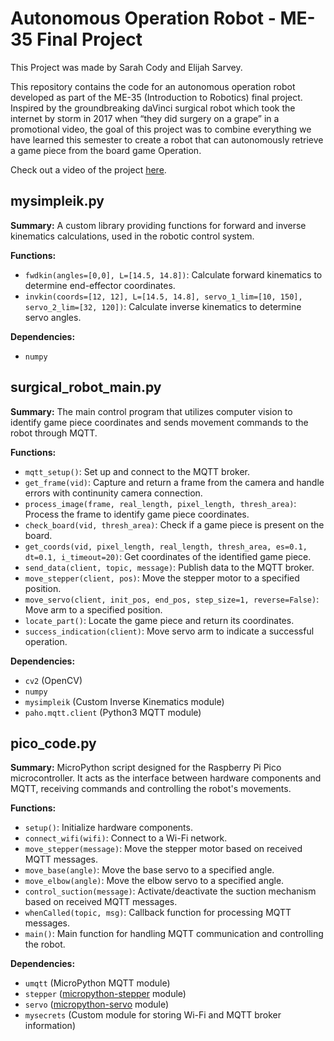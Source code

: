 # Autonomous Operation Robot - ME-35 Final Project
This Project was made by Sarah Cody and Elijah Sarvey.

This repository contains the code for an autonomous operation robot developed as part of the ME-35 (Introduction to Robotics) final project. Inspired by the groundbreaking daVinci surgical robot which took the internet by storm in 2017 when “they did surgery on a grape” in a promotional video, the goal of this project was to combine everything we have learned this semester to create a robot that can autonomously retrieve a game piece from the board game Operation.

Check out a video of the project [here](https://youtu.be/dTK5n1j3qqo).

## mysimpleik.py

**Summary:**
A custom library providing functions for forward and inverse kinematics calculations, used in the robotic control system.

**Functions:**
- `fwdkin(angles=[0,0], L=[14.5, 14.8])`: Calculate forward kinematics to determine end-effector coordinates.
- `invkin(coords=[12, 12], L=[14.5, 14.8], servo_1_lim=[10, 150], servo_2_lim=[32, 120])`: Calculate inverse kinematics to determine servo angles.

**Dependencies:**
- `numpy`

## surgical_robot_main.py

**Summary:**
The main control program that utilizes computer vision to identify game piece coordinates and sends movement commands to the robot through MQTT.

**Functions:**
- `mqtt_setup()`: Set up and connect to the MQTT broker.
- `get_frame(vid)`: Capture and return a frame from the camera and handle errors with continunity camera connection.
- `process_image(frame, real_length, pixel_length, thresh_area)`: Process the frame to identify game piece coordinates.
- `check_board(vid, thresh_area)`: Check if a game piece is present on the board.
- `get_coords(vid, pixel_length, real_length, thresh_area, es=0.1, dt=0.1, i_timeout=20)`: Get coordinates of the identified game piece.
- `send_data(client, topic, message)`: Publish data to the MQTT broker.
- `move_stepper(client, pos)`: Move the stepper motor to a specified position.
- `move_servo(client, init_pos, end_pos, step_size=1, reverse=False)`: Move arm to a specified position.
- `locate_part()`: Locate the game piece and return its coordinates.
- `success_indication(client)`: Move servo arm to indicate a successful operation.

**Dependencies:**
- `cv2` (OpenCV)
- `numpy`
- `mysimpleik` (Custom Inverse Kinematics module)
- `paho.mqtt.client` (Python3 MQTT module)

## pico_code.py

**Summary:**
MicroPython script designed for the Raspberry Pi Pico microcontroller. It acts as the interface between hardware components and MQTT, receiving commands and controlling the robot's movements.

**Functions:**
- `setup()`: Initialize hardware components.
- `connect_wifi(wifi)`: Connect to a Wi-Fi network.
- `move_stepper(message)`: Move the stepper motor based on received MQTT messages.
- `move_base(angle)`: Move the base servo to a specified angle.
- `move_elbow(angle)`: Move the elbow servo to a specified angle.
- `control_suction(message)`: Activate/deactivate the suction mechanism based on received MQTT messages.
- `whenCalled(topic, msg)`: Callback function for processing MQTT messages.
- `main()`: Main function for handling MQTT communication and controlling the robot.

**Dependencies:**
- `umqtt` (MicroPython MQTT module)
- `stepper` ([micropython-stepper](https://pypi.org/project/micropython-stepper/) module)
- `servo` ([micropython-servo](https://pypi.org/project/micropython-servo/) module)
- `mysecrets` (Custom module for storing Wi-Fi and MQTT broker information)

